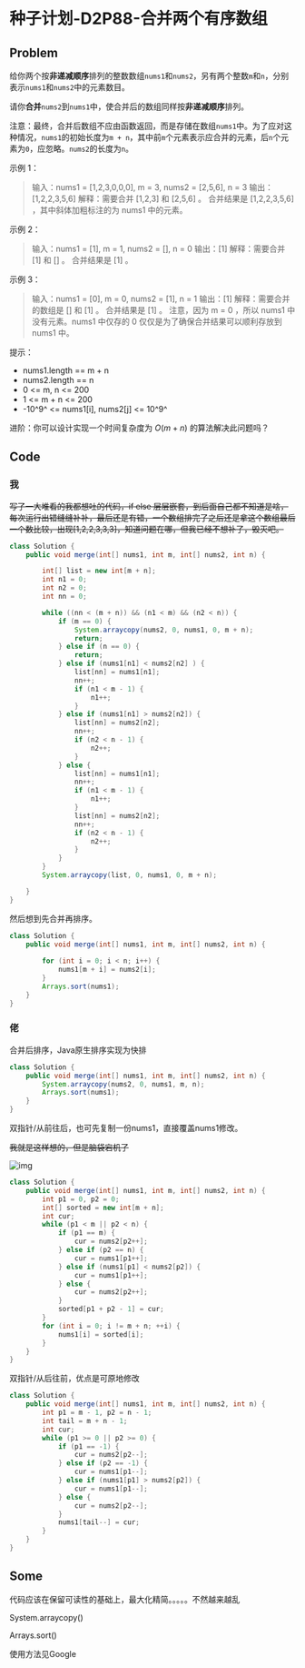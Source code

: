 # 种子计划-D2P88-合并两个有序数组

## Problem

给你两个按**非递减顺序**排列的整数数组`nums1`和`nums2`，另有两个整数`m`和`n`，分别表示`nums1`和`nums2`中的元素数目。

请你**合并**`nums2`到`nums1`中，使合并后的数组同样按**非递减顺序**排列。

注意：最终，合并后数组不应由函数返回，而是存储在数组`nums1`中。为了应对这种情况，`nums1`的初始长度为`m + n`，其中前`m`个元素表示应合并的元素，后`n`个元素为`0`，应忽略。`nums2`的长度为`n`。

 

示例 1：

> 输入：nums1 = [1,2,3,0,0,0], m = 3, nums2 = [2,5,6], n = 3
> 输出：[1,2,2,3,5,6]
> 解释：需要合并 [1,2,3] 和 [2,5,6] 。
> 合并结果是 [1,2,2,3,5,6] ，其中斜体加粗标注的为 nums1 中的元素。

示例 2：

> 输入：nums1 = [1], m = 1, nums2 = [], n = 0
> 输出：[1]
> 解释：需要合并 [1] 和 [] 。
> 合并结果是 [1] 。

示例 3：

> 输入：nums1 = [0], m = 0, nums2 = [1], n = 1
> 输出：[1]
> 解释：需要合并的数组是 [] 和 [1] 。
> 合并结果是 [1] 。
> 注意，因为 m = 0 ，所以 nums1 中没有元素。nums1 中仅存的 0 仅仅是为了确保合并结果可以顺利存放到 nums1 中。



提示：

- nums1.length == m + n
- nums2.length == n
- 0 <= m, n <= 200
- 1 <= m + n <= 200
- -10^9^ <= nums1[i], nums2[j] <= 10^9^


进阶：你可以设计实现一个时间复杂度为 $O(m + n)$ 的算法解决此问题吗？


## Code

### 我

~~写了一大堆看的我都想吐的代码，if else 层层嵌套，到后面自己都不知道是啥，每次运行出错缝缝补补，最后还是有错，一个数组排完了之后还是拿这个数组最后一个数比较，出现[1,2,2,3,3,3]，知道问题在哪，但我已经不想补了，毁灭吧。~~

```java
class Solution {
    public void merge(int[] nums1, int m, int[] nums2, int n) {

        int[] list = new int[m + n];
        int n1 = 0;
        int n2 = 0;
        int nn = 0;

        while ((nn < (m + n)) && (n1 < m) && (n2 < n)) {
            if (m == 0) {
                System.arraycopy(nums2, 0, nums1, 0, m + n);
                return;
            } else if (n == 0) {
                return;
            } else if (nums1[n1] < nums2[n2] ) {
                list[nn] = nums1[n1];
                nn++;
                if (n1 < m - 1) {
                    n1++;
                }
            } else if (nums1[n1] > nums2[n2]) {
                list[nn] = nums2[n2];
                nn++;
                if (n2 < n - 1) {
                    n2++;
                }
            } else {
                list[nn] = nums1[n1];
                nn++;
                if (n1 < m - 1) {
                    n1++;
                }
                list[nn] = nums2[n2];
                nn++;
                if (n2 < n - 1) {
                    n2++;
                }
            }
        }
        System.arraycopy(list, 0, nums1, 0, m + n);

    }
}
```

然后想到先合并再排序。

```java
class Solution {
    public void merge(int[] nums1, int m, int[] nums2, int n) {
        
        for (int i = 0; i < n; i++) {
            nums1[m + i] = nums2[i];
        }
        Arrays.sort(nums1);
    }
}
```

### 佬

合并后排序，Java原生排序实现为快排

```java
class Solution {
    public void merge(int[] nums1, int m, int[] nums2, int n) {
		System.arraycopy(nums2, 0, nums1, m, n);
        Arrays.sort(nums1);
    }
}
```

双指针/从前往后，也可先复制一份nums1，直接覆盖nums1修改。

~~我就是这样想的，但是脑袋宕机了~~

![img](https://qncdn.laufan.cn/img/202111092329509.gif?imageView2/0/q/75%7Cimageslim)

```java
class Solution {
    public void merge(int[] nums1, int m, int[] nums2, int n) {
        int p1 = 0, p2 = 0;
        int[] sorted = new int[m + n];
        int cur;
        while (p1 < m || p2 < n) {
            if (p1 == m) {
                cur = nums2[p2++];
            } else if (p2 == n) {
                cur = nums1[p1++];
            } else if (nums1[p1] < nums2[p2]) {
                cur = nums1[p1++];
            } else {
                cur = nums2[p2++];
            }
            sorted[p1 + p2 - 1] = cur;
        }
        for (int i = 0; i != m + n; ++i) {
            nums1[i] = sorted[i];
        }
    }
}
```

双指针/从后往前，优点是可原地修改

```java
class Solution {
    public void merge(int[] nums1, int m, int[] nums2, int n) {
        int p1 = m - 1, p2 = n - 1;
        int tail = m + n - 1;
        int cur;
        while (p1 >= 0 || p2 >= 0) {
            if (p1 == -1) {
                cur = nums2[p2--];
            } else if (p2 == -1) {
                cur = nums1[p1--];
            } else if (nums1[p1] > nums2[p2]) {
                cur = nums1[p1--];
            } else {
                cur = nums2[p2--];
            }
            nums1[tail--] = cur;
        }
    }
}
```

## Some

代码应该在保留可读性的基础上，最大化精简。。。。。不然越来越乱

System.arraycopy()

Arrays.sort()

使用方法见Google

